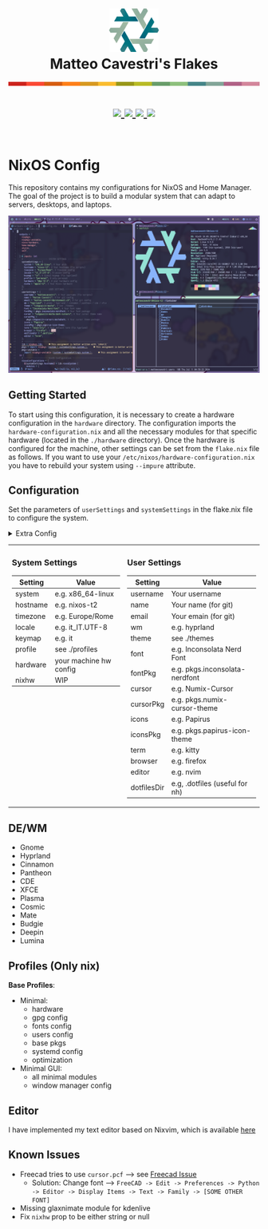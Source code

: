 <h1 align="center">
   <img src="./.github/assets/logo/nixos-logo.png  " width="100px" /> 
   <br>
      Matteo Cavestri's Flakes 
   <br>
      <img src="./.github/assets/pallet/pallet-0.png" width="600px" /> <br>

   <div align="center">
      <p></p>
      <div align="center">
         <a href="/https://github.com/matteocavestri/nixos-config/stargazers">
            <img src="https://img.shields.io/github/stars/matteocavestri/nixos-config?color=FABD2F&labelColor=282828&style=for-the-badge&logo=starship&logoColor=FABD2F">
         </a>
         <a href="https://github.com/matteocavestri/nixos-config">
            <img src="https://img.shields.io/github/repo-size/matteocavestri/nixos-config?color=B16286&labelColor=282828&style=for-the-badge&logo=github&logoColor=B16286">
         </a>
         <a = href="https://nixos.org">
            <img src="https://img.shields.io/badge/NixOS-24.05-blue.svg?style=for-the-badge&labelColor=282828&logo=NixOS&logoColor=458588&color=458588">
         </a>
         <a href="https://github.com/matteocavestri/nixos-config/blob/main/LICENSE">
            <img src="https://img.shields.io/static/v1.svg?style=for-the-badge&label=License&message=GPL-V3&colorA=282828&colorB=98971A&logo=unlicense&logoColor=98971A&"/>
         </a>
      </div>
      <br>
   </div>
</h1>

# NixOS Config

This repository contains my configurations for NixOS and Home Manager. The goal of the project is to build a modular system that can adapt to servers, desktops, and laptops.

![Hyprland 1](https://raw.githubusercontent.com/matteocavestri/images/main/screenshots/hyprland-nixos-1.png?raw=true)

## Getting Started

To start using this configuration, it is necessary to create a hardware configuration in the `hardware` directory. The configuration imports the `hardware-configuration.nix` and all the necessary modules for that specific hardware (located in the `./hardware` directory). Once the hardware is configured for the machine, other settings can be set from the `flake.nix` file as follows. If you want to use your `/etc/nixos/hardware-configuration.nix` you have to rebuild your system using `--impure` attribute.

## Configuration

Set the parameters of `userSettings` and `systemSettings` in the flake.nix file to configure the system.

<details><summary>Extra Config</summary>

- See [Desktop Environments](https://github.com/matteocavestri/nixos-config/blob/main/docs/desktop.md)
- See [Themes](https://github.com/matteocavestri/nixos-config/blob/main/docs/themes.md)
- See [Profiles](https://github.com/matteocavestri/nixos-config/blob/main/docs/profiles.md)

</details>

<table>
  <tr>
    <td valign="top">

### System Settings

| Setting  | Value                  |
| -------- | ---------------------- |
| system   | e.g. x86_64-linux      |
| hostname | e.g. nixos-t2          |
| timezone | e.g. Europe/Rome       |
| locale   | e.g. it_IT.UTF-8       |
| keymap   | e.g. it                |
| profile  | see ./profiles         |
| hardware | your machine hw config |
| nixhw    | WIP                    |

</td>
<td valign="top">

### User Settings

| Setting     | Value                          |
| ----------- | ------------------------------ |
| username    | Your username                  |
| name        | Your name (for git)            |
| email       | Your emain (for git)           |
| wm          | e.g. hyprland                  |
| theme       | see ./themes                   |
| font        | e.g. Inconsolata Nerd Font     |
| fontPkg     | e.g. pkgs.inconsolata-nerdfont |
| cursor      | e.g. Numix-Cursor              |
| cursorPkg   | e.g. pkgs.numix-cursor-theme   |
| icons       | e.g. Papirus                   |
| iconsPkg    | e.g. pkgs.papirus-icon-theme   |
| term        | e.g. kitty                     |
| browser     | e.g. firefox                   |
| editor      | e.g. nvim                      |
| dotfilesDir | e.g, .dotfiles (useful for nh) |

</td>

  </tr>
</table>

## DE/WM

- Gnome
- Hyprland
- Cinnamon
- Pantheon
- CDE
- XFCE
- Plasma
- Cosmic
- Mate
- Budgie
- Deepin
- Lumina

## Profiles (Only nix)

**Base Profiles**:

- Minimal:
  - hardware
  - gpg config
  - fonts config
  - users config
  - base pkgs
  - systemd config
  - optimization
- Minimal GUI:
  - all minimal modules
  - window manager config

## Editor

I have implemented my text editor based on Nixvim, which is available [here](https://github.com/matteocavestri/nevica)

## Known Issues

- Freecad tries to use `cursor.pcf` --> see [Freecad Issue](https://github.com/FreeCAD/FreeCAD/issues/10514)
  - Solution: Change font --> `FreeCAD -> Edit -> Preferences -> Python -> Editor -> Display Items -> Text -> Family -> [SOME OTHER FONT]`
- Missing glaxnimate module for kdenlive
- Fix `nixhw` prop to be either string or null
